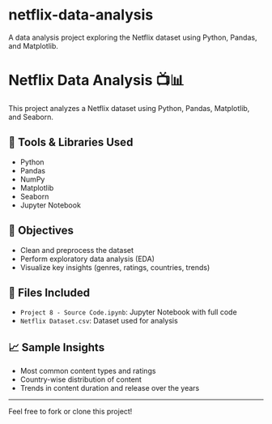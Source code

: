 # netflix-data-analysis
A data analysis project exploring the Netflix dataset using Python, Pandas, and Matplotlib.
# Netflix Data Analysis 📺📊

This project analyzes a Netflix dataset using Python, Pandas, Matplotlib, and Seaborn.

## 🔧 Tools & Libraries Used
- Python
- Pandas
- NumPy
- Matplotlib
- Seaborn
- Jupyter Notebook

## 📌 Objectives
- Clean and preprocess the dataset
- Perform exploratory data analysis (EDA)
- Visualize key insights (genres, ratings, countries, trends)

## 📂 Files Included
- `Project 8 - Source Code.ipynb`: Jupyter Notebook with full code
- `Netflix Dataset.csv`: Dataset used for analysis

## 📈 Sample Insights
- Most common content types and ratings
- Country-wise distribution of content
- Trends in content duration and release over the years

---

Feel free to fork or clone this project!
